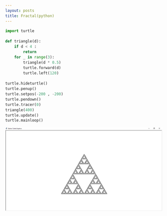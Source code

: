 ```yaml
---
layout: posts
title: Fractal(python)
---
```


```python
import turtle

def triangle(d):
    if d < 4 :
        return
    for _ in range(3):
        triangle(d * 0.5)
        turtle.forward(d)
        turtle.left(120)

turtle.hideturtle()        
turtle.penup()
turtle.setpos(-200 , -200)
turtle.pendown()
turtle.tracer(0)
triangle(400)
turtle.update()
turtle.mainloop()
```

![Alt text](../assets/images/fractal-pic.png "picture of fractal")

